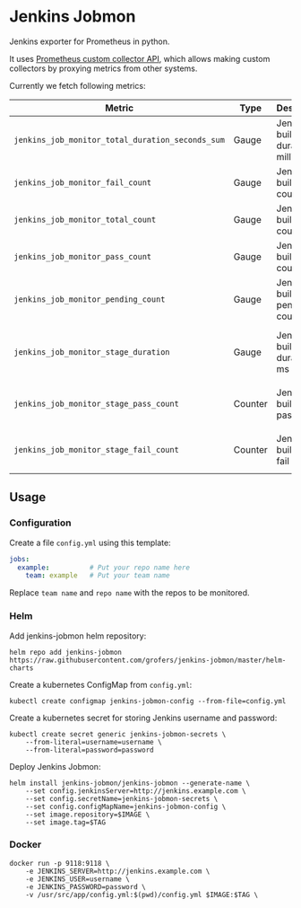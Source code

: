 # Jenkins Jobmon 

Jenkins exporter for Prometheus in python.

It uses [Prometheus custom collector API][1], which allows making custom
collectors by proxying metrics from other systems.

Currently we fetch following metrics:

| Metric | Type | Description | Labels |
| ------ | ---- | ----------- | ------ |
| `jenkins_job_monitor_total_duration_seconds_sum` | Gauge | Jenkins build total duration in millis | `jobname`, `group`, `repository` |
| `jenkins_job_monitor_fail_count` | Gauge | Jenkins build fail counts | `jobname`, `group`, `repository` |
| `jenkins_job_monitor_total_count` | Gauge | Jenkins build total counts | `jobname`, `group`, `repository` |
| `jenkins_job_monitor_pass_count` | Gauge | Jenkins build pass counts | `jobname`, `group`, `repository` |
| `jenkins_job_monitor_pending_count` | Gauge | Jenkins build pending counts | `jobname`, `group`, `repository` |
| `jenkins_job_monitor_stage_duration` | Gauge | Jenkins build stage duration in ms | `jobname`, `group`, `repository`, `stagename`, `build` |
| `jenkins_job_monitor_stage_pass_count` | Counter | Jenkins build stage pass count | `jobname`, `group`, `repository`, `stagename` |
| `jenkins_job_monitor_stage_fail_count` | Counter | Jenkins build stage fail count | `jobname`, `group`, `repository`, `stagename` |

## Usage

### Configuration

Create a file `config.yml` using this template:
```yaml
jobs:
  example:          # Put your repo name here
    team: example   # Put your team name
```
Replace `team name` and `repo name` with the repos to be monitored.

### Helm

Add jenkins-jobmon helm repository:

```
helm repo add jenkins-jobmon https://raw.githubusercontent.com/grofers/jenkins-jobmon/master/helm-charts
```

Create a kubernetes ConfigMap from `config.yml`:
```
kubectl create configmap jenkins-jobmon-config --from-file=config.yml
```

Create a kubernetes secret for storing Jenkins username and password:
```
kubectl create secret generic jenkins-jobmon-secrets \
    --from-literal=username=username \
    --from-literal=password=password
```

Deploy Jenkins Jobmon:
```
helm install jenkins-jobmon/jenkins-jobmon --generate-name \
    --set config.jenkinsServer=http://jenkins.example.com \
    --set config.secretName=jenkins-jobmon-secrets \
    --set config.configMapName=jenkins-jobmon-config \
    --set image.repository=$IMAGE \
    --set image.tag=$TAG
```

### Docker

```
docker run -p 9118:9118 \
    -e JENKINS_SERVER=http://jenkins.example.com \
    -e JENKINS_USER=username \
    -e JENKINS_PASSWORD=password \
    -v /usr/src/app/config.yml:$(pwd)/config.yml $IMAGE:$TAG \
```

[1]: https://github.com/prometheus/client_python#custom-collectors
